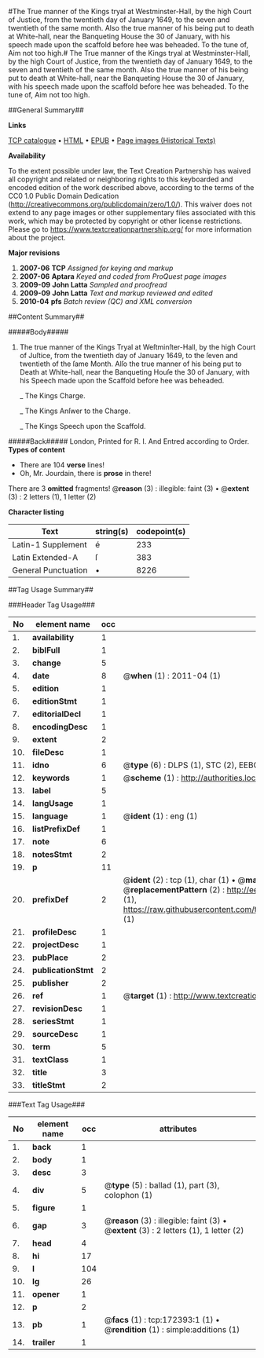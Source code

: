 #The True manner of the Kings tryal at Westminster-Hall, by the high Court of Justice, from the twentieth day of January 1649, to the seven and twentieth of the same month. Also the true manner of his being put to death at White-hall, near the Banqueting House the 30 of January, with his speech made upon the scaffold before hee was beheaded. To the tune of, Aim not too high.#
The True manner of the Kings tryal at Westminster-Hall, by the high Court of Justice, from the twentieth day of January 1649, to the seven and twentieth of the same month. Also the true manner of his being put to death at White-hall, near the Banqueting House the 30 of January, with his speech made upon the scaffold before hee was beheaded. To the tune of, Aim not too high.

##General Summary##

**Links**

[TCP catalogue](http://www.ota.ox.ac.uk/tcp/)  • 
[HTML](http://tei.it.ox.ac.uk/tcp/Texts-HTML/free/A95/A95074.html)  • 
[EPUB](http://tei.it.ox.ac.uk/tcp/Texts-EPUB/free/A95/A95074.epub) • 
[Page images (Historical Texts)](https://historicaltexts.jisc.ac.uk/eebo-45578481e)

**Availability**

To the extent possible under law, the Text Creation Partnership has waived all copyright and related or neighboring rights to this keyboarded and encoded edition of the work described above, according to the terms of the CC0 1.0 Public Domain Dedication (http://creativecommons.org/publicdomain/zero/1.0/). This waiver does not extend to any page images or other supplementary files associated with this work, which may be protected by copyright or other license restrictions. Please go to https://www.textcreationpartnership.org/ for more information about the project.

**Major revisions**

1. __2007-06__ __TCP__ *Assigned for keying and markup*
1. __2007-06__ __Aptara__ *Keyed and coded from ProQuest page images*
1. __2009-09__ __John Latta__ *Sampled and proofread*
1. __2009-09__ __John Latta__ *Text and markup reviewed and edited*
1. __2010-04__ __pfs__ *Batch review (QC) and XML conversion*

##Content Summary##

#####Body#####

1. The true manner of the Kings Tryal at Weſtminſter-Hall, by the high Court of Juſtice, from the twentieth day of
January 1649, to the ſeven and twentieth of the ſame Month. Alſo the true manner of his being put to Death at White-hall, near
the Banqueting Houſe the 30 of January, with his Speech made upon the Scaffold before hee was beheaded.

    _ The Kings Charge.

    _ The Kings Anſwer to the Charge.

    _ The Kings Speech upon the Scaffold.

#####Back#####
London, Printed for R. I. And Entred according to Order.
**Types of content**

  * There are 104 **verse** lines!
  * Oh, Mr. Jourdain, there is **prose** in there!

There are 3 **omitted** fragments! 
 @__reason__ (3) : illegible: faint (3)  •  @__extent__ (3) : 2 letters (1), 1 letter (2)

**Character listing**


|Text|string(s)|codepoint(s)|
|---|---|---|
|Latin-1 Supplement|é|233|
|Latin Extended-A|ſ|383|
|General Punctuation|•|8226|

##Tag Usage Summary##

###Header Tag Usage###

|No|element name|occ|attributes|
|---|---|---|---|
|1.|__availability__|1||
|2.|__biblFull__|1||
|3.|__change__|5||
|4.|__date__|8| @__when__ (1) : 2011-04 (1)|
|5.|__edition__|1||
|6.|__editionStmt__|1||
|7.|__editorialDecl__|1||
|8.|__encodingDesc__|1||
|9.|__extent__|2||
|10.|__fileDesc__|1||
|11.|__idno__|6| @__type__ (6) : DLPS (1), STC (2), EEBO-CITATION (1), OCLC (1), VID (1)|
|12.|__keywords__|1| @__scheme__ (1) : http://authorities.loc.gov/ (1)|
|13.|__label__|5||
|14.|__langUsage__|1||
|15.|__language__|1| @__ident__ (1) : eng (1)|
|16.|__listPrefixDef__|1||
|17.|__note__|6||
|18.|__notesStmt__|2||
|19.|__p__|11||
|20.|__prefixDef__|2| @__ident__ (2) : tcp (1), char (1)  •  @__matchPattern__ (2) : ([0-9\-]+):([0-9IVX]+) (1), (.+) (1)  •  @__replacementPattern__ (2) : http://eebo.chadwyck.com/downloadtiff?vid=$1&page=$2 (1), https://raw.githubusercontent.com/textcreationpartnership/Texts/master/tcpchars.xml#$1 (1)|
|21.|__profileDesc__|1||
|22.|__projectDesc__|1||
|23.|__pubPlace__|2||
|24.|__publicationStmt__|2||
|25.|__publisher__|2||
|26.|__ref__|1| @__target__ (1) : http://www.textcreationpartnership.org/docs/. (1)|
|27.|__revisionDesc__|1||
|28.|__seriesStmt__|1||
|29.|__sourceDesc__|1||
|30.|__term__|5||
|31.|__textClass__|1||
|32.|__title__|3||
|33.|__titleStmt__|2||


###Text Tag Usage###

|No|element name|occ|attributes|
|---|---|---|---|
|1.|__back__|1||
|2.|__body__|1||
|3.|__desc__|3||
|4.|__div__|5| @__type__ (5) : ballad (1), part (3), colophon (1)|
|5.|__figure__|1||
|6.|__gap__|3| @__reason__ (3) : illegible: faint (3)  •  @__extent__ (3) : 2 letters (1), 1 letter (2)|
|7.|__head__|4||
|8.|__hi__|17||
|9.|__l__|104||
|10.|__lg__|26||
|11.|__opener__|1||
|12.|__p__|2||
|13.|__pb__|1| @__facs__ (1) : tcp:172393:1 (1)  •  @__rendition__ (1) : simple:additions (1)|
|14.|__trailer__|1||
